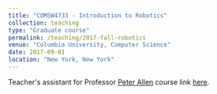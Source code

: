 ```yaml
---
title: "COMSW4733 - Introduction to Robotics"
collection: teaching
type: "Graduate course"
permalink: /teaching/2017-fall-robotics
venue: "Columbia University, Computer Science"
date: 2017-09-01
location: "New York, New York"
---
```


Teacher's assistant for Professor [Peter Allen](http://www.cs.columbia.edu/~allen/) course link [here](http://www.cs.columbia.edu/~allen/F17/).
